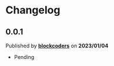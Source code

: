 # Changelog

## 0.0.1
Published by **[blockcoders](https://github.com/blockcoders)** on **2023/01/04**
- Pending
